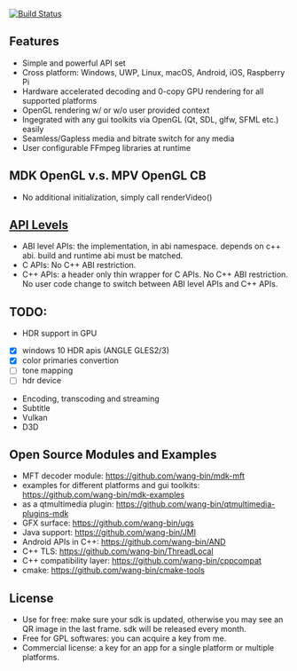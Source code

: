 [![Build Status](https://dev.azure.com/kb137035/mdk/_apis/build/status/mdk-CI-yaml?branchName=master)](https://dev.azure.com/kb137035/mdk/_build/latest?definitionId=2&branchName=master)


## Features
- Simple and powerful API set
- Cross platform: Windows, UWP, Linux, macOS, Android, iOS, Raspberry Pi
- Hardware accelerated decoding and 0-copy GPU rendering for all supported platforms
- OpenGL rendering w/ or w/o user provided context
- Ingegrated with any gui toolkits via OpenGL (Qt, SDL, glfw, SFML etc.) easily
- Seamless/Gapless media and bitrate switch for any media
- User configurable FFmpeg libraries at runtime

## MDK OpenGL v.s. MPV OpenGL CB
- No additional initialization, simply call renderVideo()


## [API Levels](https://github.com/wang-bin/mdk-sdk/wiki/%E9%80%9A%E7%94%A8ABI%E7%9A%84CPP%E5%BA%93API%E8%AE%BE%E8%AE%A1)
- ABI level APIs: the implementation, in abi namespace. depends on c++ abi. build and runtime abi must be matched.
- C APIs: No C++ ABI restriction.
- C++ APIs: a header only thin wrapper for C APIs. No C++ ABI restriction. No user code change to switch between ABI level APIs and C++ APIs.

## TODO:
- HDR support in GPU
- [x] windows 10 HDR apis (ANGLE GLES2/3)
- [x] color primaries convertion
- [ ] tone mapping
- [ ] hdr device
- Encoding, transcoding and streaming
- Subtitle
- Vulkan
- D3D

## Open Source Modules and Examples
- MFT decoder module: https://github.com/wang-bin/mdk-mft
- examples for different platforms and gui toolkits: https://github.com/wang-bin/mdk-examples
- as a qtmultimedia plugin: https://github.com/wang-bin/qtmultimedia-plugins-mdk
- GFX surface: https://github.com/wang-bin/ugs
- Java support: https://github.com/wang-bin/JMI
- Android APIs in C++: https://github.com/wang-bin/AND
- C++ TLS: https://github.com/wang-bin/ThreadLocal
- C++ compatibility layer: https://github.com/wang-bin/cppcompat
- cmake: https://github.com/wang-bin/cmake-tools

## License
- Use for free: make sure your sdk is updated, otherwise you may see an QR image in the last frame. sdk will be released every month.
- Free for GPL softwares: you can acquire a key from me.
- Commercial license: a key for an app for a single platform or multiple platforms.
